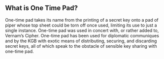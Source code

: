 ## What is One Time Pad?

One-time pad takes its name from the printing of a secret key onto a pad of piper whose top sheet could be torn off once used, limiting its use to just a single instance. One-time pad was used in concert with, or rather added to, Vernam’s Cipher. One-time pad has been used for diplomatic communiques and by the KGB with exotic means of distributing, securing, and discarding secret keys, all of which speak to the obstacle of sensible key sharing with one-time pad.

